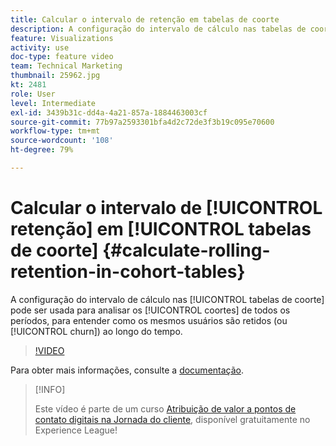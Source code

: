 ```yaml
---
title: Calcular o intervalo de retenção em tabelas de coorte
description: A configuração do intervalo de cálculo nas tabelas de coorte pode ser usada para analisar os coortes de todos os períodos, para entender como os mesmos usuários são retidos (ou churn) ao longo do tempo.
feature: Visualizations
activity: use
doc-type: feature video
team: Technical Marketing
thumbnail: 25962.jpg
kt: 2481
role: User
level: Intermediate
exl-id: 3439b31c-dd4a-4a21-857a-1884463003cf
source-git-commit: 77b97a2593301bfa4d2c72de3f3b19c095e70600
workflow-type: tm+mt
source-wordcount: '108'
ht-degree: 79%

---
```


# Calcular o intervalo de [!UICONTROL retenção] em [!UICONTROL tabelas de coorte] {#calculate-rolling-retention-in-cohort-tables}

A configuração do intervalo de cálculo nas [!UICONTROL tabelas de coorte] pode ser usada para analisar os [!UICONTROL coortes] de todos os períodos, para entender como os mesmos usuários são retidos (ou [!UICONTROL churn]) ao longo do tempo.

>[!VIDEO](https://video.tv.adobe.com/v/25962/?quality=12)

Para obter mais informações, consulte a [documentação](https://experienceleague.adobe.com/docs/analytics/analyze/analysis-workspace/visualizations/cohort-table/cohort-analysis.html?lang=pt-BR).

>[!INFO]
>
> Este vídeo é parte de um curso [Atribuição de valor a pontos de contato digitais na Jornada do cliente](https://experienceleague.adobe.com/?recommended=Analytics-U-1-2020.2&amp;lang=pt-BR), disponível gratuitamente no Experience League!
